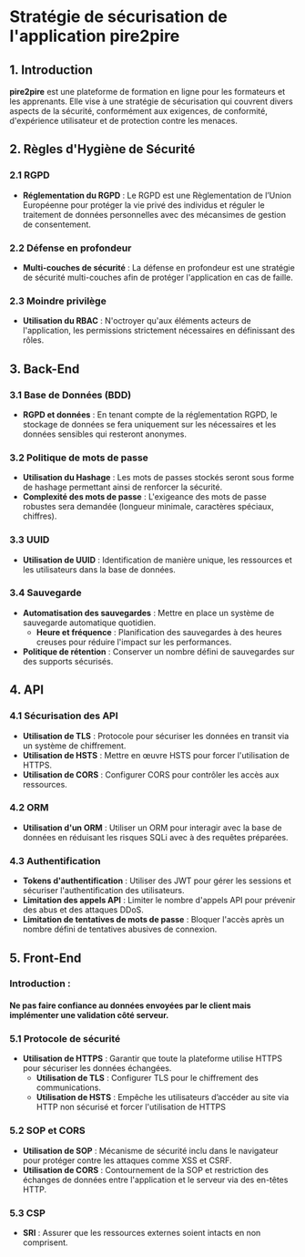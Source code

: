 # Stratégie de sécurisation de l'application pire2pire

## 1. Introduction
**pire2pire** est une plateforme de formation en ligne pour les formateurs et les apprenants.
Elle vise à une stratégie de sécurisation qui couvrent divers aspects de la sécurité, conformément aux exigences, de conformité, d'expérience utilisateur et de protection contre les menaces.

## 2. Règles d'Hygiène de Sécurité

### 2.1 RGPD
- **Réglementation du RGPD** : 
Le RGPD est une Règlementation de l’Union Européenne pour protéger la vie privé des individus et réguler le traitement de données personnelles avec des mécansimes de gestion de consentement.

### 2.2 Défense en profondeur
- **Multi-couches de sécurité** : 
La défense en profondeur est une stratégie de sécurité multi-couches afin de protéger l'application en cas de faille.

### 2.3 Moindre privilège
- **Utilisation du RBAC** : 
N'octroyer qu'aux éléments acteurs de l'application, les permissions strictement nécessaires en définissant des rôles.

## 3. Back-End

### 3.1 Base de Données (BDD)

- **RGPD et données** : 
En tenant compte de la réglementation RGPD, le stockage de données se fera uniquement sur les nécessaires et les données sensibles qui resteront anonymes.

### 3.2 Politique de mots de passe
- **Utilisation du Hashage** : 
Les mots de passes stockés seront sous forme de hashage permettant ainsi de renforcer la sécurité.
- **Complexité des mots de passe** : 
L'exigeance des mots de passe robustes sera demandée (longueur minimale, caractères spéciaux, chiffres).

### 3.3 UUID
- **Utilisation de UUID** : 
Identification de manière unique, les ressources et les utilisateurs dans la base de données.

### 3.4 Sauvegarde
- **Automatisation des sauvegardes** : 
Mettre en place un système de sauvegarde automatique quotidien.
  - **Heure et fréquence** : 
  Planification des sauvegardes à des heures creuses pour réduire l'impact sur les performances.
- **Politique de rétention** : 
Conserver un nombre défini de sauvegardes sur des supports sécurisés.

## 4. API

### 4.1 Sécurisation des API
- **Utilisation de TLS** : 
Protocole pour sécuriser les données en transit via un système de chiffrement.
- **Utilisation de HSTS** : 
Mettre en œuvre HSTS pour forcer l'utilisation de HTTPS.
- **Utilisation de CORS** : 
Configurer CORS pour contrôler les accès aux ressources.

### 4.2 ORM
- **Utilisation d'un ORM** : 
Utiliser un ORM pour interagir avec la base de données en réduisant les risques SQLi avec à des requêtes préparées.

### 4.3 Authentification
- **Tokens d'authentification** : 
Utiliser des JWT pour gérer les sessions et sécuriser l'authentification des utilisateurs.
- **Limitation des appels API** : 
Limiter le nombre d'appels API pour prévenir des abus et des attaques DDoS.
- **Limitation de tentatives de mots de passe** : 
Bloquer l'accès après un nombre défini de tentatives abusives de connexion.

## 5. Front-End

### Introduction : 
#### Ne pas faire confiance au données envoyées par le client mais implémenter une validation côté serveur.

### 5.1 Protocole de sécurité
- **Utilisation de HTTPS** : 
Garantir que toute la plateforme utilise HTTPS pour sécuriser les données échangées.
  - **Utilisation de TLS** : 
  Configurer TLS pour le chiffrement des communications.
  - **Utilisation de HSTS** : 
  Empêche les utilisateurs d’accéder au site via HTTP non sécurisé et forcer l'utilisation de HTTPS
  
### 5.2 SOP et CORS
- **Utilisation de SOP** : 
Mécanisme de sécurité inclu dans le navigateur pour protéger contre les attaques comme XSS et CSRF.
- **Utilisation de CORS** : 
Contournement de la SOP et restriction des échanges de données entre l'application et le serveur via des en-têtes HTTP.

### 5.3 CSP
- **SRI** : 
Assurer que les ressources externes soient intacts en non comprisent.